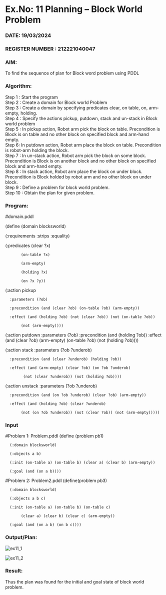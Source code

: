# Ex.No: 11  Planning –  Block World Problem 
### DATE:   19/03/2024                                                                        
### REGISTER NUMBER :   212221040047
### AIM: 
To find the sequence of plan for Block word problem using PDDL  
###  Algorithm:
Step 1 :  Start the program <br>
Step 2 : Create a domain for Block world Problem <br>
Step 3 :  Create a domain by specifying predicates clear, on table, on, arm-empty, holding. <br>
Step 4 : Specify the actions pickup, putdown, stack and un-stack in Block world problem <br>
Step 5 :  In pickup action, Robot arm pick the block on table. Precondition is Block is on table and no other block on specified block and arm-hand empty.<br>
Step 6:  In putdown action, Robot arm place the block on table. Precondition is robot-arm holding the block.<br>
Step 7 : In un-stack action, Robot arm pick the block on some block. Precondition is Block is on another block and no other block on specified block and arm-hand empty.<br>
Step 8 : In stack action, Robot arm place the block on under block. Precondition is Block holded by robot arm and no other block on under block.<br>
Step 9 : Define a problem for block world problem.<br> 
Step 10 : Obtain the plan for given problem.<br> 
     
### Program:
#domain.pddl

  (define (domain blocksworld)
  
  (:requirements :strips :equality)
  
  (:predicates (clear ?x)
  
           (on-table ?x) 
           
           (arm-empty)
           
           (holding ?x)
           
           (on ?x ?y))
           
  (:action pickup
  
      :parameters (?ob)
      
      :precondition (and (clear ?ob) (on-table ?ob) (arm-empty))
      
      :effect (and (holding ?ob) (not (clear ?ob)) (not (on-table ?ob))
      
           (not (arm-empty))))
           
  (:action putdown
      :parameters (?ob)
      :precondition (and (holding ?ob))
      :effect (and (clear ?ob) (arm-empty) (on-table ?ob)
           (not (holding ?ob))))
           
  (:action stack
      :parameters (?ob ?underob)
      
      :precondition (and (clear ?underob) (holding ?ob))
      
      :effect (and (arm-empty) (clear ?ob) (on ?ob ?underob)
      
            (not (clear ?underob)) (not (holding ?ob))))
            
  (:action unstack
      :parameters (?ob ?underob)
      
      :precondition (and (on ?ob ?underob) (clear ?ob) (arm-empty))
      
      :effect (and (holding ?ob) (clear ?underob)
      
           (not (on ?ob ?underob)) (not (clear ?ob)) (not (arm-empty)))))









### Input 
#Problem 1: Problem.pddl
 (define (problem pb1)
 
      (:domain blocksworld)
      
      (:objects a b)
      
      (:init (on-table a) (on-table b) (clear a) (clear b) (arm-empty))
      
      (:goal (and (on a b))))
      
#Problem 2: Problem2.pddl
 (define(problem pb3)
 
      (:domain blocksworld)

      (:objects a b c)
      
      (:init (on-table a) (on-table b) (on-table c)
      
           (clear a) (clear b) (clear c) (arm-empty))
           
      (:goal (and (on a b) (on b c))))

### Output/Plan:

![ex11_1](https://github.com/elakiet/AI_Lab_2023-24/assets/133135881/0e34bdb4-a7fe-40f2-8f19-2f20275febf4)



![ex11_2](https://github.com/elakiet/AI_Lab_2023-24/assets/133135881/3a690364-b7ae-4684-b808-06a58016d712)


### Result:
Thus the plan was found for the initial and goal state of block world problem.
